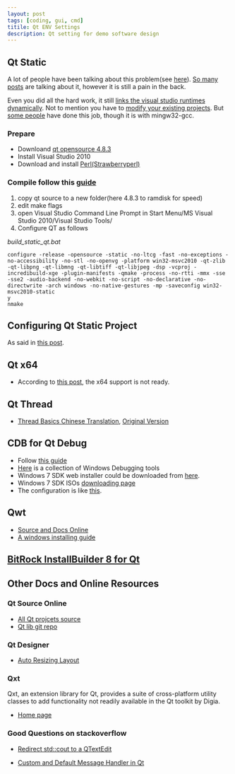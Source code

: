 ```yaml
---
layout: post
tags: [coding, gui, cmd]
titile: Qt ENV Settings
description: Qt setting for demo software design
---
```



## Qt Static

A lot of people have been talking about this problem(see [here](http://stackoverflow.com/questions/7836883/how-to-compile-qt-statically-under-windows)). [So many posts](http://qt-project.org/search/tag/static~build) are talking about it, however it is still a pain in the back. 

Even you did all the hard work, it still [links the visual studio runtimes dynamically](http://qt-project.org/faq/answer/why_does_a_statically_built_qt_use_the_dynamic_visual_studio_runtime_librar). Not to mention you have to [modify your existing projects](http://stackoverflow.com/questions/1011197/qt-static-linking-and-deployment). But [some people](http://projectgus.com/2011/09/developing-qt-apps-for-windows-using-linux-wine/) have done this job, though it is with mingw32-gcc.

### Prepare

+ Downloand [qt opensource 4.8.3](http://qt-project.org/downloads)
+ Install Visual Studio 2010
+ Download and install [Perl(Strawberryperl)](http://strawberryperl.com/)

### Compile follow this [guide](http://www.formortals.com/build-qt-static-small-microsoft-intel-gcc-compiler/)
1. copy qt source to a new folder(here 4.8.3 to ramdisk for speed)
2. edit make flags
3. open Visual Studio Command Line Prompt in Start Menu/MS Visual Studio 2010/Visual Studio Tools/
4. Configure QT as follows

*build_static_qt.bat*

```batch
configure -release -opensource -static -no-ltcg -fast -no-exceptions -no-accessibility -no-stl -no-openvg -platform win32-msvc2010 -qt-zlib -qt-libpng -qt-libmng -qt-libtiff -qt-libjpeg -dsp -vcproj -incredibuild-xge -plugin-manifests -qmake -process -no-rtti -mmx -sse -sse2 -audio-backend -no-webkit -no-script -no-declarative -no-directwrite -arch windows -no-native-gestures -mp -saveconfig win32-msvc2010-static
y
nmake   
```

## Configuring Qt Static Project

As said in [this post](http://www.formortals.com/how-to-statically-link-qt-4/).

## Qt x64

+ According to [this post](http://qt-project.org/wiki/How_to_build_64bit_Qt_for_windows), the x64 support is not ready.

## Qt Thread

+ [Thread Basics Chinese Translation](http://blog.csdn.net/dbzhang800/article/details/6554104), [Original Version](http://qt-project.org/doc/qt-4.8/thread-basics.html)


## CDB for Qt Debug

+ Follow [this guide](http://doc.qt.digia.com/qtcreator-2.4/creator-debugger-engines.html)
+ [Here](http://msdn.microsoft.com/en-us/windows/hardware/gg463009) is a collection of Windows Debugging tools
+ Windows 7 SDK web installer could be downloaded from [here](http://www.microsoft.com/en-us/download/details.aspx?id=8279).
+ Windows 7 SDK ISOs [downloading page](http://www.microsoft.com/en-us/download/details.aspx?id=8442)
+ The configuration is like [this](http://stackoverflow.com/questions/9975949/how-to-configure-cdb-in-qt-creator).

## Qwt

+ [Source and Docs Online](http://qwt.sourceforge.net/index.html)
+ [A windows installing guide](http://johnhforrest.com/2010/09/installing-qwt-on-windows/)

## [BitRock InstallBuilder 8 for Qt](http://installbuilder.bitrock.com/download-installbuilder-for-qt-step-2.html) 


## Other Docs and Online Resources

### Qt Source Online

+ [All Qt projcets source](http://qt.gitorious.org/)
+ [Qt lib git repo](http://qt.gitorious.org/qt/qt)

### Qt Designer

+ [Auto Resizing Layout](http://stackoverflow.com/questions/3492739/auto-expanding-layout-with-qt-designer)

### Qxt

Qxt, an extension library for Qt, provides a suite of cross-platform utility classes to add functionality not readily available in the Qt toolkit by Digia.

+ [Home page](http://libqxt.bitbucket.org/doc/tip/index.html)

### Good Questions on stackoverflow

+ [Redirect std::cout to a QTextEdit](http://stackoverflow.com/questions/10308425/redirect-stdcout-to-a-qtextedit)

+ [Custom and Default Message Handler in Qt](http://stackoverflow.com/questions/4335331/custom-and-default-message-handler-in-qt)

